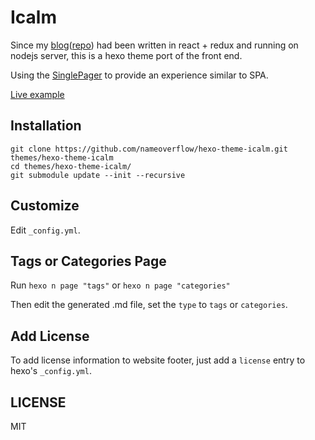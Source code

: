 # Icalm

Since my [blog](https://hcyue.me)([repo](https://github.com/nameoverflow/blog-v4)) had been written in react + redux and running on nodejs server, this is a hexo theme port of the front end.

Using the [SinglePager](https://github.com/nameoverflow/SinglePager) to provide an experience similar to SPA.

[Live example](https://nameoverflow.github.io/)

## Installation
```
git clone https://github.com/nameoverflow/hexo-theme-icalm.git themes/hexo-theme-icalm
cd themes/hexo-theme-icalm/
git submodule update --init --recursive
```

## Customize

Edit `_config.yml`.

## Tags or Categories Page

Run `hexo n page "tags"` or `hexo n page "categories"`

Then edit the generated .md file, set the `type` to `tags` or `categories`.

## Add License

To add license information to website footer, just add a `license` entry to hexo's `_config.yml`.

## LICENSE

MIT
